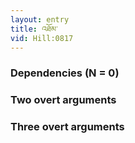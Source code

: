```yaml
---
layout: entry
title: འཐོམ་
vid: Hill:0817
---
```

### Dependencies (N = 0)


### Two overt arguments


### Three overt arguments
